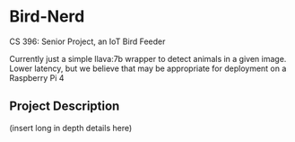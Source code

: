 # Bird-Nerd
CS 396: Senior Project, an IoT Bird Feeder

Currently just a simple llava:7b wrapper to detect animals in a given image. Lower latency, but we believe that may be appropriate for deployment on a Raspberry Pi 4

## Project Description
(insert long in depth details here)